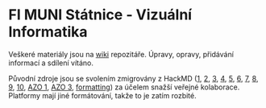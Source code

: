 # FI MUNI Státnice - Vizuální Informatika

Veškeré materiály jsou na [wiki](https://github.com/Darkyenus/FI-MUNI-VIZI/wiki) repozitáře.
Úpravy, opravy, přidávání informací a sdílení vítáno.

Původní zdroje jsou se svolením zmigrovány z HackMD ([1](https://hackmd.io/7JoUfj1rQWO_0euDkWktQQ), [2](https://hackmd.io/ShdisiioR9uZAXU68q0uxQ), [3](https://hackmd.io/_7a3hiIPR6Swq8rXUrijgw), [4](https://hackmd.io/Fyz5kyOcQzak89X5HBqHkA), [5](https://hackmd.io/I5r0LHIXSkirPkPF3v_vow), [6](https://hackmd.io/Qh0d2P9iTbqli9ZcRMKK1g), [7](https://hackmd.io/j26mWx8USFqA5Zcm9GFHCA), [8](https://hackmd.io/QexvCXNkQvWSXKS6-mNwlg), [9](https://hackmd.io/VTUKAFtKTAScsWNbtgB_zg), [10](https://hackmd.io/k6wozWUfTA2ABo-J3mjEQQ), [AZO 1](https://hackmd.io/aELkkct5T8mYlKxC9I13oA), [AZO 3](https://hackmd.io/6zKF0wJmQxymWZwxev9vFA), [formatting](https://hackmd.io/1WfxlVE4SXWJ-gztHRalcw)) za účelem snažší veřejné kolaborace. Platformy mají jiné formátování, takže to je zatím rozbité.

